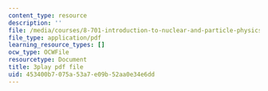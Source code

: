 ```yaml
---
content_type: resource
description: ''
file: /media/courses/8-701-introduction-to-nuclear-and-particle-physics-fall-2020/453400b7075a53a7e09b52aa0e34e6dd_vrLClnmpaeA.pdf
file_type: application/pdf
learning_resource_types: []
ocw_type: OCWFile
resourcetype: Document
title: 3play pdf file
uid: 453400b7-075a-53a7-e09b-52aa0e34e6dd
---
```

